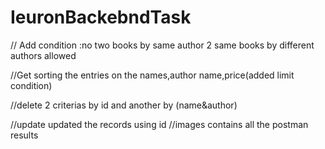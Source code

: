 # IeuronBackebndTask

// Add
condition :no two books by same author
2 same books by different authors allowed

//Get
sorting the entries on the names,author name,price(added limit condition)

//delete
 2 criterias 
 by id and another by (name&author)
 
 //update
 updated the records using id
 //images
 contains all the postman results
